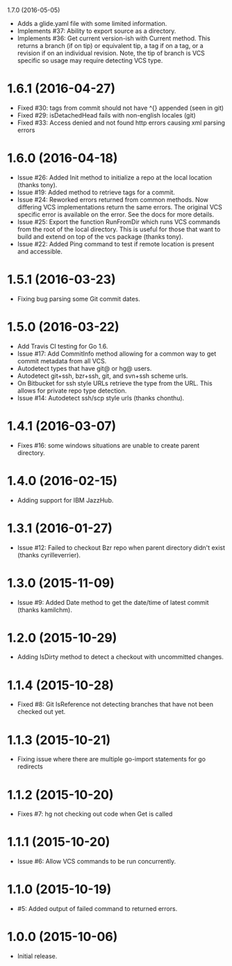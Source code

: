1.7.0 (2016-05-05)

- Adds a glide.yaml file with some limited information.
- Implements #37: Ability to export source as a directory.
- Implements #36: Get current version-ish with Current method. This returns
  a branch (if on tip) or equivalent tip, a tag if on a tag, or a revision if
  on an individual revision. Note, the tip of branch is VCS specific so usage
  may require detecting VCS type.

# 1.6.1 (2016-04-27)

- Fixed #30: tags from commit should not have ^{} appended (seen in git)
- Fixed #29: isDetachedHead fails with non-english locales (git)
- Fixed #33: Access denied and not found http errors causing xml parsing errors

# 1.6.0 (2016-04-18)

- Issue #26: Added Init method to initialize a repo at the local location
  (thanks tony).
- Issue #19: Added method to retrieve tags for a commit.
- Issue #24: Reworked errors returned from common methods. Now differing
  VCS implementations return the same errors. The original VCS specific error
  is available on the error. See the docs for more details.
- Issue #25: Export the function RunFromDir which runs VCS commands from the
  root of the local directory. This is useful for those that want to build and
  extend on top of the vcs package (thanks tony).
- Issue #22: Added Ping command to test if remote location is present and
  accessible.

# 1.5.1 (2016-03-23)

- Fixing bug parsing some Git commit dates.

# 1.5.0 (2016-03-22)

- Add Travis CI testing for Go 1.6.
- Issue #17: Add CommitInfo method allowing for a common way to get commit
  metadata from all VCS.
- Autodetect types that have git@ or hg@ users.
- Autodetect git+ssh, bzr+ssh, git, and svn+ssh scheme urls.
- On Bitbucket for ssh style URLs retrieve the type from the URL. This allows
  for private repo type detection.
- Issue #14: Autodetect ssh/scp style urls (thanks chonthu).

# 1.4.1 (2016-03-07)

- Fixes #16: some windows situations are unable to create parent directory.

# 1.4.0 (2016-02-15)

- Adding support for IBM JazzHub.

# 1.3.1 (2016-01-27)

- Issue #12: Failed to checkout Bzr repo when parent directory didn't
  exist (thanks cyrilleverrier).

# 1.3.0 (2015-11-09)

- Issue #9: Added Date method to get the date/time of latest commit (thanks kamilchm).

# 1.2.0 (2015-10-29)

- Adding IsDirty method to detect a checkout with uncommitted changes.

# 1.1.4 (2015-10-28)

- Fixed #8: Git IsReference not detecting branches that have not been checked
  out yet.

# 1.1.3 (2015-10-21)

- Fixing issue where there are multiple go-import statements for go redirects

# 1.1.2 (2015-10-20)

- Fixes #7: hg not checking out code when Get is called

# 1.1.1 (2015-10-20)

- Issue #6: Allow VCS commands to be run concurrently.

# 1.1.0 (2015-10-19)

- #5: Added output of failed command to returned errors.

# 1.0.0 (2015-10-06)

- Initial release.
